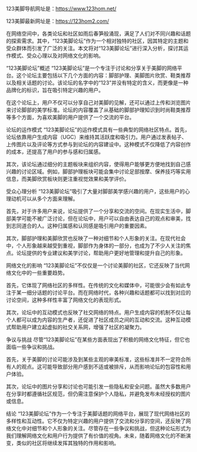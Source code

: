 123美脚导航网址是：https://www.123hom.net/

123美脚最新网址是：https://123hom2.com/

在网络空间中，各类论坛和社区如雨后春笋般涌现，满足了人们对不同兴趣和话题的探索需求。其中，“123美脚论坛”作为一个相对独特的社区，因其特定的主题和受众群体而引发了广泛的关注。本文将对“123美脚论坛”进行深入分析，探讨其运作模式、受众心理以及对网络文化的影响。

“123美脚论坛”概述
“123美脚论坛”是一个专注于讨论和分享关于美脚的网络平台。这个论坛主要包括以下几个方面的内容：脚部护理、美脚图片欣赏、鞋类推荐以及相关话题的讨论。该论坛的名字中的“123”并没有特定的含义，而更像是一种品牌化的标识，旨在吸引特定兴趣的用户。

在这个论坛上，用户不仅可以分享自己对美脚的见解，还可以通过上传和浏览图片来讨论脚部的美学标准。论坛的内容覆盖了从基础的脚部护理知识到时尚鞋类推荐等多个方面，为喜欢美脚的用户提供了一个交流的平台。

论坛的运作模式
“123美脚论坛”的运作模式具有一些典型的网络社区特点。首先，论坛依靠用户生成内容（UGC）来维持其活跃度和吸引力。用户通过发表帖子、上传图片以及评论等方式参与到论坛的内容建设中。这种模式不仅降低了内容创作的成本，还提高了用户的参与感和归属感。

其次，该论坛通过细分的主题板块来组织内容，使得用户能够更方便地找到自己感兴趣的讨论区域。例如，脚部护理板块可能会集中讨论足部按摩、保养技巧等实用信息，而美脚欣赏板块则更注重视觉效果和美学评价。

受众心理分析
“123美脚论坛”吸引了大量对脚部美学感兴趣的用户，这些用户的心理动机可以从多个方面来理解。

首先，对于许多用户来说，论坛提供了一个分享和交流的空间。在现实生活中，脚部美学可能不被广泛讨论，但在论坛中，用户可以自由表达自己的观点和审美，找到志同道合的人。这种归属感和认同感是吸引用户的重要因素。

其次，脚部护理和美脚欣赏也反映了一种对细节和个人形象的关注。在现代社会中，个人形象越来越受到重视，脚部作为身体的一部分，也成为了不少人关注的焦点。论坛提供的专业建议和美学讨论，帮助用户更好地管理和提升自己的形象。

网络文化的影响
“123美脚论坛”不仅仅是一个讨论美脚的社区，它还反映了当代网络文化中的一些重要趋势。

首先，它体现了网络社区的多样性。在传统的文化和媒体中，可能很少会有如此专注于某一细分话题的讨论平台。而在网络时代，各种兴趣和话题都可以找到对应的讨论空间，这种多样性丰富了网络文化的表现形式。

其次，论坛中的互动模式也反映了社交网络的特点。用户生成内容的机制不仅让每个人都可以成为内容的生产者，还促进了社区成员之间的互动和交流。这种互动模式帮助用户建立起虚拟的社交关系网，增强了社区的凝聚力。

争议与挑战
尽管“123美脚论坛”在某些方面表现出了积极的网络文化特征，但它也面临一些争议和挑战。

首先，关于美脚的讨论可能涉及到某些主观的审美标准，这些标准并不一定符合所有人的观点。这可能导致部分用户感到不适或被排斥，从而影响论坛的包容性和用户体验。

其次，论坛中的图片分享和讨论也可能引发一些隐私和安全问题。虽然大多数用户在分享时都遵循社区规范，但仍需注意保护个人隐私，并避免发布未经授权的图片或信息。

结论
“123美脚论坛”作为一个专注于美脚话题的网络平台，展现了现代网络社区的多样性和互动性。它不仅为特定兴趣的用户提供了交流和分享的空间，还反映了网络文化中对细节和个人形象的关注。尽管存在一些争议和挑战，但这种论坛形式为我们理解网络文化和用户行为提供了有价值的视角。未来，随着网络文化的不断演变，类似的社区将继续发挥其独特的作用和影响。




